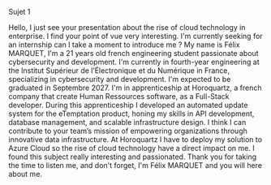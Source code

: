 Sujet 1

Hello,
I just see your presentation about the rise of cloud technology in enterprise. I find your point of vue very interesting. I'm currently seeking for an internship can I take a moment to introduce me ?
My name is Félix MARQUET, I'm a 21 years old french engineering student passionate about cybersecurity and development. 
I'm currently in fourth-year engineering at the Institut Supérieur de l’Électronique et du Numérique in France, specializing in cybersecurity and development. I'm expected to be graduated in Septembre 2027.
I'm in apprenticeship at Horoquartz, a french company that create Human Ressources software, as a Full-Stack developer. During this apprenticeship I developed an automated update system for the eTemptation product, honing my skills in API development, database management, and scalable infrastructure design.
I think I can contribute to your team’s mission of empowering organizations through innovative data infrastructure. At Horoquartz I have to deploy my solution to Azure Cloud so the rise of cloud technology have a direct impact on me. I found this subject really interesting and passionated.
Thank you for taking the time to listen me, and don't forget, I'm Félix MARQUET and you will here about me.